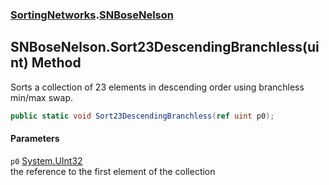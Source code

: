 ### [SortingNetworks](SortingNetworks.md 'SortingNetworks').[SNBoseNelson](SortingNetworks_SNBoseNelson.md 'SortingNetworks.SNBoseNelson')
## SNBoseNelson.Sort23DescendingBranchless(uint) Method
Sorts a collection of 23 elements in descending order using branchless min/max swap.  
```csharp
public static void Sort23DescendingBranchless(ref uint p0);
```
#### Parameters
<a name='SortingNetworks_SNBoseNelson_Sort23DescendingBranchless(uint)_p0'></a>
`p0` [System.UInt32](https://docs.microsoft.com/en-us/dotnet/api/System.UInt32 'System.UInt32')  
the reference to the first element of the collection
  
